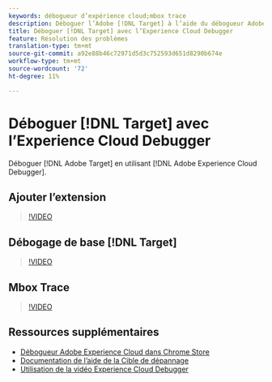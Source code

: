 ```yaml
---
keywords: débogueur d’expérience cloud;mbox trace
description: Déboguer l’Adobe [!DNL Target] à l’aide du débogueur Adobe Experience Cloud.
title: Déboguer [!DNL Target] avec l’Experience Cloud Debugger
feature: Résolution des problèmes
translation-type: tm+mt
source-git-commit: a92e88b46c72971d5d3c752593d651d8290b674e
workflow-type: tm+mt
source-wordcount: '72'
ht-degree: 11%

---
```



# Déboguer [!DNL Target] avec l’Experience Cloud Debugger

Déboguer [!DNL Adobe Target] en utilisant [!DNL Adobe Experience Cloud Debugger].

## Ajouter l’extension

>[!VIDEO](https://video.tv.adobe.com/v/23114/?quality=12)

## Débogage de base [!DNL Target]

>[!VIDEO](https://video.tv.adobe.com/v/23115/?quality=12)

## Mbox Trace

>[!VIDEO](https://video.tv.adobe.com/v/23113/?quality=12)

## Ressources supplémentaires

+ [Débogueur Adobe Experience Cloud dans Chrome Store](https://chrome.google.com/webstore/detail/adobe-experience-cloud-de/ocdmogmohccmeicdhlhhgepeaijenapj?hl=en)
+ [Documentation de l’aide de la Cible de dépannage](/help/r-troubleshooting-target/troubleshooting-target.md)
+ [Utilisation de la vidéo Experience Cloud Debugger](https://helpx.adobe.com/marketing-cloud-core/kt/using/experience-cloud-debugger-feature-video-use.html)
